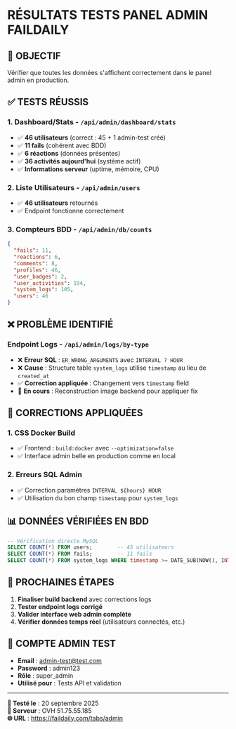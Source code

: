 # RÉSULTATS TESTS PANEL ADMIN FAILDAILY

## 🎯 **OBJECTIF**
Vérifier que toutes les données s'affichent correctement dans le panel admin en production.

## ✅ **TESTS RÉUSSIS**

### 1. **Dashboard/Stats** - `/api/admin/dashboard/stats`
- ✅ **46 utilisateurs** (correct : 45 + 1 admin-test créé)
- ✅ **11 fails** (cohérent avec BDD)
- ✅ **6 réactions** (données présentes)
- ✅ **36 activités aujourd'hui** (système actif)
- ✅ **Informations serveur** (uptime, mémoire, CPU)

### 2. **Liste Utilisateurs** - `/api/admin/users`
- ✅ **46 utilisateurs** retournés
- ✅ Endpoint fonctionne correctement

### 3. **Compteurs BDD** - `/api/admin/db/counts`
```json
{
  "fails": 11,
  "reactions": 6,
  "comments": 8,
  "profiles": 46,
  "user_badges": 2,
  "user_activities": 194,
  "system_logs": 105,
  "users": 46
}
```

## ❌ **PROBLÈME IDENTIFIÉ**

### **Endpoint Logs** - `/api/admin/logs/by-type`
- ❌ **Erreur SQL** : `ER_WRONG_ARGUMENTS` avec `INTERVAL ? HOUR`
- ❌ **Cause** : Structure table `system_logs` utilise `timestamp` au lieu de `created_at`
- ✅ **Correction appliquée** : Changement vers `timestamp` field
- 🔄 **En cours** : Reconstruction image backend pour appliquer fix

## 🔧 **CORRECTIONS APPLIQUÉES**

### **1. CSS Docker Build**
- ✅ Frontend : `build:docker` avec `--optimization=false`
- ✅ Interface admin belle en production comme en local

### **2. Erreurs SQL Admin**
- ✅ Correction paramètres `INTERVAL ${hours} HOUR`
- ✅ Utilisation du bon champ `timestamp` pour `system_logs`

## 📊 **DONNÉES VÉRIFIÉES EN BDD**

```sql
-- Vérification directe MySQL
SELECT COUNT(*) FROM users;        -- 45 utilisateurs
SELECT COUNT(*) FROM fails;        -- 11 fails
SELECT COUNT(*) FROM system_logs WHERE timestamp >= DATE_SUB(NOW(), INTERVAL 24 HOUR); -- 40 logs récents
```

## 🔄 **PROCHAINES ÉTAPES**

1. **Finaliser build backend** avec corrections logs
2. **Tester endpoint logs corrigé**
3. **Valider interface web admin complète**
4. **Vérifier données temps réel** (utilisateurs connectés, etc.)

## 👤 **COMPTE ADMIN TEST**
- **Email** : admin-test@test.com
- **Password** : admin123
- **Rôle** : super_admin
- **Utilisé pour** : Tests API et validation

---

**📅 Testé le** : 20 septembre 2025  
**📍 Serveur** : OVH 51.75.55.185  
**🌐 URL** : https://faildaily.com/tabs/admin